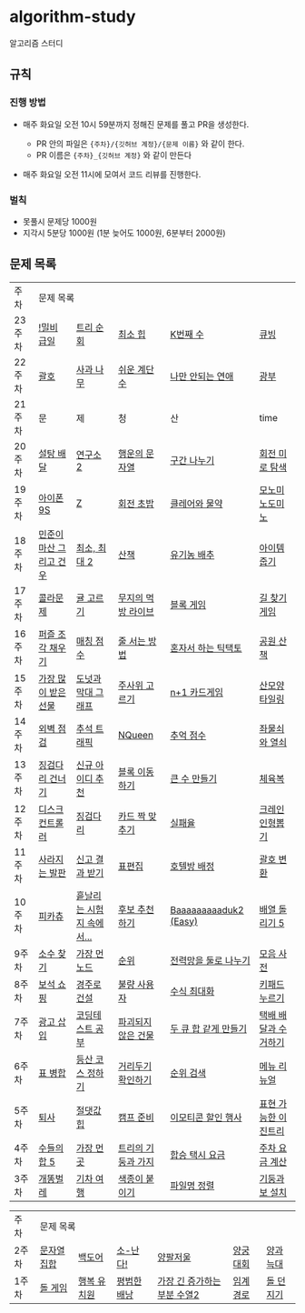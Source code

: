 # algorithm-study

알고리즘 스터디

## 규칙

### 진행 방법

- 매주 화요일 오전 10시 59분까지 정해진 문제를 풀고 PR을 생성한다.
  - PR 안의 파일은 `{주차}/{깃허브 계정}/{문제 이름}` 와 같이 한다.
  - PR 이름은 `{주차}_{깃허브 계정}` 와 같이 만든다


- 매주 화요일 오전 11시에 모여서 코드 리뷰를 진행한다.

### 벌칙

- 못풀시 문제당 1000원
- 지각시 5분당 1000원 (1분 늦어도 1000원, 6분부터 2000원)

## 문제 목록

<table>
  <tr>
    <td>주차</td>
    <td colspan="5">문제 목록</td>
  </tr>
<!--  <tr>
    <td>주차</td></td>
    <td><a href=""></a></td>
    <td><a href=""></a></td>
    <td><a href=""></a></td>
    <td><a href=""></a></td>
    <td><a href=""></a></td>
  </tr> -->
   <tr>
    <td>23주차</td></td>
    <td><a href="https://www.acmicpc.net/problem/11365">!밀비 급일</a></td>
    <td><a href="https://www.acmicpc.net/problem/1991">트리 순회</a></td>
    <td><a href="https://www.acmicpc.net/problem/1927">최소 힙</a></td>
    <td><a href="https://www.acmicpc.net/problem/1300">K번째 수</a></td>
    <td><a href="https://www.acmicpc.net/problem/5373">큐빙</a></td>
  </tr>
   <tr>
    <td>22주차</td></td>
    <td><a href="https://www.acmicpc.net/problem/9012">괄호</a></td>
    <td><a href="https://www.acmicpc.net/problem/19539">사과 나무</a></td>
    <td><a href="https://www.acmicpc.net/problem/10844">쉬운 계단 수</a></td>
    <td><a href="https://www.acmicpc.net/problem/14621">나만 안되는 연애</a></td>
    <td><a href="https://www.acmicpc.net/problem/21279">광부</a></td>
  </tr>
   <tr>
    <td>21주차</td></td>
    <td>문</td>
    <td>제</td>
    <td>청</td>
    <td>산</td>
    <td>time</td>
  </tr>
   <tr>
    <td>20주차</td></td>
    <td><a href="https://www.acmicpc.net/problem/2839">설탕 배달</a></td>
    <td><a href="https://www.acmicpc.net/problem/17141">연구소 2</a></td>
    <td><a href="https://www.acmicpc.net/problem/1342">행운의 문자열</a></td>
    <td><a href="https://www.acmicpc.net/problem/2228">구간 나누기</a></td>
    <td><a href="https://www.acmicpc.net/problem/22949">회전 미로 탐색</a></td>
  </tr>
   <tr>
    <td>19주차</td></td>
    <td><a href="https://www.acmicpc.net/problem/5883">아이폰 9S</a></td>
    <td><a href="https://www.acmicpc.net/problem/1074">Z</a></td>
    <td><a href="https://www.acmicpc.net/problem/15961">회전 초밥</a></td>
    <td><a href="https://www.acmicpc.net/problem/20119">클레어와 물약</a></td>
    <td><a href="https://www.acmicpc.net/problem/19235">모노미노도미노</a></td>
  </tr>
  <tr>
    <td>18주차</td></td>
    <td><a href="https://www.acmicpc.net/problem/18223">민준이 마산 그리고 건우</a></td>
    <td><a href="https://www.acmicpc.net/problem/20053">최소, 최대 2</a></td>
    <td><a href="https://www.acmicpc.net/problem/22868">산책</a></td>
    <td><a href="https://www.acmicpc.net/problem/1012">유기농 배추</a></td>
    <td><a href="https://school.programmers.co.kr/learn/courses/30/lessons/87694">아이템 줍기</a></td>
  </tr>
  <tr>
    <td>17주차</td></td>
    <td><a href="https://school.programmers.co.kr/learn/courses/30/lessons/132267">콜라문제</a></td>
    <td><a href="https://school.programmers.co.kr/learn/courses/30/lessons/138476">귤 고르기</a></td>
    <td><a href="https://school.programmers.co.kr/learn/courses/30/lessons/42891">무지의 먹방 라이브</a></td>
    <td><a href="https://school.programmers.co.kr/learn/courses/30/lessons/42894">블록 게임</a></td>
    <td><a href="https://school.programmers.co.kr/learn/courses/30/lessons/42892">길 찾기 게임</a></td>
  </tr>
    <tr>
    <td>16주차</td></td>
    <td><a href="https://school.programmers.co.kr/learn/courses/30/lessons/84021">퍼즐 조각 채우기</a></td>
    <td><a href="https://school.programmers.co.kr/learn/courses/30/lessons/42893">매칭 점수</a></td>
    <td><a href="https://school.programmers.co.kr/learn/courses/30/lessons/12936">줄 서는 방법</a></td>
    <td><a href="https://school.programmers.co.kr/learn/courses/30/lessons/160585">혼자서 하는 틱택토</a></td>
    <td><a href="https://school.programmers.co.kr/learn/courses/30/lessons/172928">공원 산책</a></td>
  </tr>
  <tr>
    <td>15주차</td></td>
    <td><a href="https://school.programmers.co.kr/learn/courses/30/lessons/258712">가장 많이 받은 선물</a></td>
    <td><a href="https://school.programmers.co.kr/learn/courses/30/lessons/258711">도넛과 막대 그래프</a></td>
    <td><a href="https://school.programmers.co.kr/learn/courses/30/lessons/258709">주사위 고르기</a></td>
    <td><a href="https://school.programmers.co.kr/learn/courses/30/lessons/258707">n+1 카드게임</a></td>
    <td><a href="https://school.programmers.co.kr/learn/courses/30/lessons/258705">산모양 타일링</a></td>
  </tr>
    <tr>
    <td>14주차</td></td>
    <td><a href="https://school.programmers.co.kr/learn/courses/30/lessons/60062">외벽 점검</a></td>
    <td><a href="https://school.programmers.co.kr/learn/courses/30/lessons/17676">추석 트래픽</a></td>
    <td><a href="https://school.programmers.co.kr/learn/courses/30/lessons/12952">NQueen</a></td>
    <td><a href="https://school.programmers.co.kr/learn/courses/30/lessons/176963">추억 점수</a></td>
    <td><a href="https://school.programmers.co.kr/learn/courses/30/lessons/60059">좌물쇠와 열쇠</a></td>
  </tr>
  <tr>
    <td>13주차</td></td>
    <td><a href="https://school.programmers.co.kr/learn/courses/30/lessons/64062">징검다리 건너기</a></td>
    <td><a href="https://school.programmers.co.kr/learn/courses/30/lessons/72410">신규 아이디 추천</a></td>
    <td><a href="https://school.programmers.co.kr/learn/courses/30/lessons/60063">블록 이동하기</a></td>
    <td><a href="https://school.programmers.co.kr/learn/courses/30/lessons/42883">큰 수 만들기</a></td>
    <td><a href="https://school.programmers.co.kr/learn/courses/30/lessons/42862">체육복</a></td>
  </tr>
  <tr>
    <td>12주차</td></td>
    <td><a href="https://school.programmers.co.kr/learn/courses/30/lessons/42627">디스크 컨트롤러</a></td>
    <td><a href="https://school.programmers.co.kr/learn/courses/30/lessons/43236">징검다리</a></td>
    <td><a href="https://school.programmers.co.kr/learn/courses/30/lessons/72415">카드 짝 맞추기</a></td>
    <td><a href="https://school.programmers.co.kr/learn/courses/30/lessons/42889">실패율</a></td>
    <td><a href="https://school.programmers.co.kr/learn/courses/30/lessons/64061">크레인 인형뽑기</a></td>
  </tr>
  <tr>
    <td>11주차</td></td>
    <td><a href="https://school.programmers.co.kr/learn/courses/30/lessons/92345">사라지는 발판</a></td>
    <td><a href="https://school.programmers.co.kr/learn/courses/30/lessons/92334">신고 결과 받기</a></td>
    <td><a href="https://school.programmers.co.kr/learn/courses/30/lessons/81303">표편집</a></td>
    <td><a href="https://school.programmers.co.kr/learn/courses/30/lessons/64063">호텔방 배정</a></td>
    <td><a href="https://school.programmers.co.kr/learn/courses/30/lessons/60058">괄호 변환</a></td>
  </tr>
  <tr>
    <td>10주차</td></td>
    <td><a href="https://www.acmicpc.net/problem/14405">피카츄</a></td>
    <td><a href="https://www.acmicpc.net/problem/17951">흩날리는 시험지 속에서...</a></td>
    <td><a href="https://www.acmicpc.net/problem/1713">후보 추천하기</td>
    <td><a href="https://www.acmicpc.net/problem/16988">Baaaaaaaaaduk2 (Easy)</a></td>
    <td><a href="https://www.acmicpc.net/problem/17470">배열 돌리기 5</a></td>
  </tr>
  <tr>
    <td>9주차</td></td>
    <td><a href="https://school.programmers.co.kr/learn/courses/30/lessons/42839">소수 찾기</a></td>
    <td><a href="https://school.programmers.co.kr/learn/courses/30/lessons/49189">가장 먼 노드</a></td>
    <td><a href="https://school.programmers.co.kr/learn/courses/30/lessons/49191">순위</a></td>
    <td><a href="https://school.programmers.co.kr/learn/courses/30/lessons/86971">전력망을 둘로 나누기</a></td>
    <td><a href="https://school.programmers.co.kr/learn/courses/30/lessons/84512">모음 사전</a></td>
  </tr>
  <tr>
    <td>8주차</td></td>
    <td><a href="https://school.programmers.co.kr/learn/courses/30/lessons/67258">보석 쇼핑</a></td>
    <td><a href="https://school.programmers.co.kr/learn/courses/30/lessons/67259">경주로 건설</a></td>
    <td><a href="https://school.programmers.co.kr/learn/courses/30/lessons/64064">불량 사용자</a></td>
    <td><a href="https://school.programmers.co.kr/learn/courses/30/lessons/67257">수식 최대화</a></td>
    <td><a href="https://school.programmers.co.kr/learn/courses/30/lessons/67256">키패드 누르기</a></td>
  </tr>
  <tr>
    <td>7주차</td></td>
    <td><a href="https://school.programmers.co.kr/learn/courses/30/lessons/72414">광고 삽입</a></td>
    <td><a href="https://school.programmers.co.kr/learn/courses/30/lessons/118668">코딩테스트 공부</a></td>
    <td><a href="https://school.programmers.co.kr/learn/courses/30/lessons/92344">파괴되지 않은 건물</a></td>
    <td><a href="https://school.programmers.co.kr/learn/courses/30/lessons/118667">두 큐 합 같게 만들기</a></td>
    <td><a href="https://school.programmers.co.kr/learn/courses/30/lessons/150369">택배 배달과 수거하기</a></td>
  </tr>
  <tr>
    <td>6주차</td></td>
    <td><a href="https://school.programmers.co.kr/learn/courses/30/lessons/150366">표 병합</a></td>
    <td><a href="https://school.programmers.co.kr/learn/courses/30/lessons/118669">등산 코스 정하기</a></td>
    <td><a href="https://school.programmers.co.kr/learn/courses/30/lessons/81302">거리두기 확인하기</a></td>
    <td><a href="https://school.programmers.co.kr/learn/courses/30/lessons/72412">순위 검색</a></td>
    <td><a href="https://school.programmers.co.kr/learn/courses/30/lessons/72411">메뉴 리뉴얼</a></td>
  </tr>
  <tr>
    <td>5주차</td></td>
    <td><a href="https://www.acmicpc.net/problem/14501">퇴사</a></td>
    <td><a href="https://www.acmicpc.net/problem/11286">절댓값 힙</a></td>
    <td><a href="https://www.acmicpc.net/problem/16938">캠프 준비</a></td>
    <td><a href="https://school.programmers.co.kr/learn/courses/30/lessons/150368">이모티콘 할인 행사</a></td>
    <td><a href="https://school.programmers.co.kr/learn/courses/30/lessons/150367">표현 가능한 이진트리</a></td>
  </tr>
  <tr>
    <td>4주차</td></td>
    <td><a href="https://www.acmicpc.net/problem/2018">수들의 합 5</a></td>
    <td><a href="https://www.acmicpc.net/problem/22865">가장 먼 곳</a></td>
    <td><a href="https://www.acmicpc.net/problem/20924">트리의 기둥과 가지</a></td>
    <td><a href="https://school.programmers.co.kr/learn/courses/30/lessons/72413">합승 택시 요금</a></td>
    <td><a href="https://school.programmers.co.kr/learn/courses/30/lessons/92341">주차 요금 계산</a></td>
  </tr>
  <tr>
    <td>3주차</td></td>
    <td><a href="https://www.acmicpc.net/problem/3020">개똥벌레</a></td>
    <td><a href="https://www.acmicpc.net/problem/10713">기차 여행</a></td>
    <td><a href="https://www.acmicpc.net/problem/17136">색종이 붙이기</a></td>
    <td><a href="https://school.programmers.co.kr/learn/courses/30/lessons/17686">파일명 정렬</a></td>
    <td><a href="https://school.programmers.co.kr/learn/courses/30/lessons/60061">기둥과 보 설치</a></td>
  </tr>
</table>


<table>
  <tr>
    <td>주차</td>
    <td colspan="6">문제 목록</td>
  </tr>
  <tr>
    <td>2주차</td></td>
    <td><a href="https://www.acmicpc.net/problem/14425">문자열 집합</a></td>
    <td><a href="https://www.acmicpc.net/problem/17396">백도어</a></td>
    <td><a href="https://www.acmicpc.net/problem/19699">소-난다!</a></td>
    <td><a href="https://www.acmicpc.net/problem/2629">양팔저울</a></td>
    <td><a href="https://school.programmers.co.kr/learn/courses/30/lessons/92342">양궁대회</a></td>
    <td><a href="https://school.programmers.co.kr/learn/courses/30/lessons/92343">양과 늑대</a></td>
  </tr>  
  <tr>
    <td>1주차</td></td>
    <td><a href="https://www.acmicpc.net/problem/9655">돌 게임</a></td>
    <td><a href="https://www.acmicpc.net/problem/13164">행복 유치원</a></td>
    <td><a href="https://www.acmicpc.net/problem/12865">평범한 배낭</a></td>
    <td><a href="https://www.acmicpc.net/problem/12015">가장 긴 증가하는 부분 수열2</a></td>
    <td><a href="https://www.acmicpc.net/problem/1948">임계 경로</a></td>
    <td><a href="https://www.acmicpc.net/problem/3025">돌 던지기 </a></td>
  </tr>
</table>

